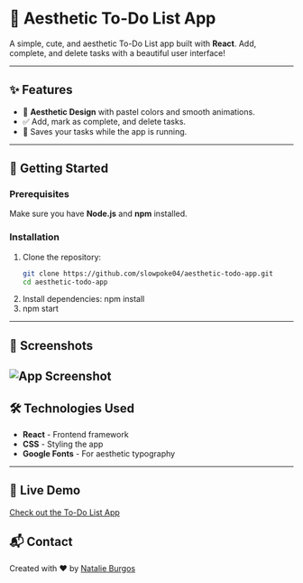# 🌸 Aesthetic To-Do List App

A simple, cute, and aesthetic To-Do List app built with **React**. Add, complete, and delete tasks with a beautiful user interface!

---

## ✨ Features

- 🌈 **Aesthetic Design** with pastel colors and smooth animations.
- ✅ Add, mark as complete, and delete tasks.
- 💾 Saves your tasks while the app is running.

---

## 🚀 Getting Started

### Prerequisites
Make sure you have **Node.js** and **npm** installed.

### Installation

1. Clone the repository:
   ```bash
   git clone https://github.com/slowpoke04/aesthetic-todo-app.git
   cd aesthetic-todo-app
2. Install dependencies:
    npm install
3. npm start 
---

## 📸 Screenshots

![App Screenshot](screenshot.png)
---

## 🛠 Technologies Used

- **React** - Frontend framework
- **CSS** - Styling the app
- **Google Fonts** - For aesthetic typography
---
## 🔗 Live Demo

[Check out the To-Do List App](https://slowpoke04.github.io/aesthetic-todo-app/)

## 📬 Contact

Created with ❤️ by [Natalie Burgos](https://github.com/slowpoke04)